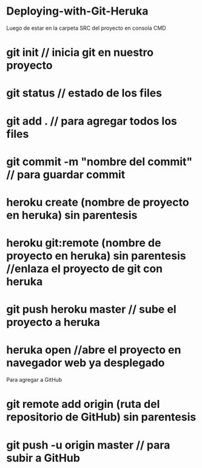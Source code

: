 # Deploying-with-Git-Heruka
Luego de estar en la carpeta SRC del proyecto
en consola CMD
# git init // inicia git en nuestro proyecto
# git status // estado de los files
# git add . // para agregar todos los files
# git commit -m "nombre del commit" // para guardar commit
# heroku create (nombre de proyecto en heruka) sin parentesis
# heroku git:remote (nombre de proyecto en heruka) sin parentesis //enlaza el proyecto de git con heruka
# git push heroku master // sube el proyecto a heruka
# heruka open //abre el proyecto en navegador web ya desplegado

Para agregar a GitHub
# git remote add origin (ruta del repositorio de GitHub) sin parentesis
# git push -u origin master // para subir a GitHub
